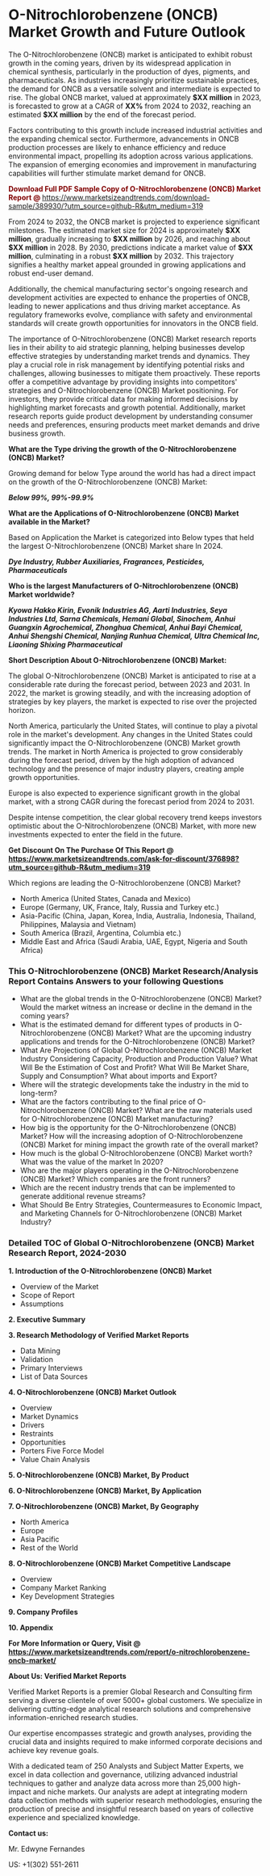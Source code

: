 <h1>O-Nitrochlorobenzene (ONCB) Market Growth and Future Outlook</h1>        <p>The O-Nitrochlorobenzene (ONCB) market is anticipated to exhibit robust growth in the coming years, driven by its widespread application in chemical synthesis, particularly in the production of dyes, pigments, and pharmaceuticals. As industries increasingly prioritize sustainable practices, the demand for ONCB as a versatile solvent and intermediate is expected to rise. The global ONCB market, valued at approximately <strong>$XX million</strong> in 2023, is forecasted to grow at a CAGR of <strong>XX%</strong> from 2024 to 2032, reaching an estimated <strong>$XX million</strong> by the end of the forecast period.</p>        <p>Factors contributing to this growth include increased industrial activities and the expanding chemical sector. Furthermore, advancements in ONCB production processes are likely to enhance efficiency and reduce environmental impact, propelling its adoption across various applications. The expansion of emerging economies and improvement in manufacturing capabilities will further stimulate market demand for ONCB.</p>        <p>  </p><p><strong><span style="color: #800000;">Download Full PDF Sample Copy of O-Nitrochlorobenzene (ONCB) Market Report @</span>&nbsp;</strong><a href="https://www.marketsizeandtrends.com/download-sample/389930/?utm_source=github-R&amp;utm_medium=319">https://www.marketsizeandtrends.com/download-sample/389930/?utm_source=github-R&amp;utm_medium=319</a></p></p>        <p>From 2024 to 2032, the ONCB market is projected to experience significant milestones. The estimated market size for 2024 is approximately <strong>$XX million</strong>, gradually increasing to <strong>$XX million</strong> by 2026, and reaching about <strong>$XX million</strong> in 2028. By 2030, predictions indicate a market value of <strong>$XX million</strong>, culminating in a robust <strong>$XX million</strong> by 2032. This trajectory signifies a healthy market appeal grounded in growing applications and robust end-user demand.</p>    <p>Additionally, the chemical manufacturing sector's ongoing research and development activities are expected to enhance the properties of ONCB, leading to newer applications and thus driving market acceptance. As regulatory frameworks evolve, compliance with safety and environmental standards will create growth opportunities for innovators in the ONCB field.</p>    </p><p>The importance of&nbsp;O-Nitrochlorobenzene (ONCB) Market research reports lies in their ability to aid strategic planning, helping businesses develop effective strategies by understanding market trends and dynamics. They play a crucial role in risk management by identifying potential risks and challenges, allowing businesses to mitigate them proactively. These reports offer a competitive advantage by providing insights into competitors' strategies and O-Nitrochlorobenzene (ONCB) Market positioning. For investors, they provide critical data for making informed decisions by highlighting market forecasts and growth potential. Additionally, market research reports guide product development by understanding consumer needs and preferences, ensuring products meet market demands and drive business growth.</p><p><strong>What are the&nbsp;Type driving the growth of the O-Nitrochlorobenzene (ONCB) Market?</strong></p><p id="" class="">Growing demand for below Type around the world has had a direct impact on the growth of the O-Nitrochlorobenzene (ONCB) Market:</p><em><strong>Below 99%, 99%-99.9%</strong></em></p><strong>What are the&nbsp;Applications&nbsp;of O-Nitrochlorobenzene (ONCB) Market available in the Market?</strong></p><p id="" class="">Based on Application the Market is categorized into Below types that held the largest O-Nitrochlorobenzene (ONCB) Market share In 2024.</p><em><strong>Dye Industry, Rubber Auxiliaries, Fragrances, Pesticides, Pharmaceuticals</strong></em></p><strong>Who is the largest Manufacturers of O-Nitrochlorobenzene (ONCB) Market worldwide?</strong></p><p><em><strong>Kyowa Hakko Kirin, Evonik Industries AG, Aarti Industries, Seya Industries Ltd, Sarna Chemicals, Hemani Global, Sinochem, Anhui Guangxin Agrochemical, Zhonghua Chemical, Anhui Bayi Chemical, Anhui Shengshi Chemical, Nanjing Runhua Chemical, Ultra Chemical Inc, Liaoning Shixing Pharmaceutical</strong></em></p><p id="" class=""><strong>Short Description About O-Nitrochlorobenzene (ONCB) Market:</strong></p><p>The global O-Nitrochlorobenzene (ONCB) Market is anticipated to rise at a considerable rate during the forecast period, between 2023 and 2031. In 2022, the market is growing steadily, and with the increasing adoption of strategies by key players, the market is expected to rise over the projected horizon.</p><p>North America, particularly the United States, will continue to play a pivotal role in the market's development. Any changes in the United States could significantly impact the O-Nitrochlorobenzene (ONCB) Market growth trends. The market in North America is projected to grow considerably during the forecast period, driven by the high adoption of advanced technology and the presence of major industry players, creating ample growth opportunities.</p><p>Europe is also expected to experience significant growth in the global market, with a strong CAGR during the forecast period from 2024 to 2031.</p><p>Despite intense competition, the clear global recovery trend keeps investors optimistic about the O-Nitrochlorobenzene (ONCB) Market, with more new investments expected to enter the field in the future.</p><p id="" class=""><strong>Get Discount On The Purchase Of This Report @ <a href="https://www.marketsizeandtrends.com/ask-for-discount/376898?utm_source=github-R&utm_medium=319" target="_blank">https://www.marketsizeandtrends.com/ask-for-discount/376898?utm_source=github-R&utm_medium=319</a></strong></p>Which regions are leading the O-Nitrochlorobenzene (ONCB) Market?</p><ul><li>North America (United States, Canada and Mexico)</li><li>Europe (Germany, UK, France, Italy, Russia and Turkey etc.)</li><li>Asia-Pacific (China, Japan, Korea, India, Australia, Indonesia, Thailand, Philippines, Malaysia and Vietnam)</li><li>South America (Brazil, Argentina, Columbia etc.)</li><li>Middle East and Africa (Saudi Arabia, UAE, Egypt, Nigeria and South Africa)</li></ul><h3 id="" class="">This O-Nitrochlorobenzene (ONCB) Market Research/Analysis Report Contains Answers to your following Questions</h3><ul><li>What are the global trends in the O-Nitrochlorobenzene (ONCB) Market? Would the market witness an increase or decline in the demand in the coming years?</li><li>What is the estimated demand for different types of products in O-Nitrochlorobenzene (ONCB) Market? What are the upcoming industry applications and trends for the O-Nitrochlorobenzene (ONCB) Market?</li><li>What Are Projections of Global O-Nitrochlorobenzene (ONCB) Market Industry Considering Capacity, Production and Production Value? What Will Be the Estimation of Cost and Profit? What Will Be Market Share, Supply and Consumption? What about imports and Export?</li><li>Where will the strategic developments take the industry in the mid to long-term?</li><li>What are the factors contributing to the final price of O-Nitrochlorobenzene (ONCB) Market? What are the raw materials used for O-Nitrochlorobenzene (ONCB) Market manufacturing?</li><li>How big is the opportunity for the O-Nitrochlorobenzene (ONCB) Market? How will the increasing adoption of O-Nitrochlorobenzene (ONCB) Market for mining impact the growth rate of the overall market?</li><li>How much is the global O-Nitrochlorobenzene (ONCB) Market worth? What was the value of the market In 2020?</li><li>Who are the major players operating in the O-Nitrochlorobenzene (ONCB) Market? Which companies are the front runners?</li><li>Which are the recent industry trends that can be implemented to generate additional revenue streams?</li><li>What Should Be Entry Strategies, Countermeasures to Economic Impact, and Marketing Channels for O-Nitrochlorobenzene (ONCB) Market Industry?</li></ul><h3 id="" class="">Detailed TOC of Global O-Nitrochlorobenzene (ONCB) Market Research Report, 2024-2030</h3><p id="" class=""><strong>1. Introduction of the O-Nitrochlorobenzene (ONCB) Market</strong></p><ul><li>Overview of the Market</li><li>Scope of Report</li><li>Assumptions</li></ul><p id="" class=""><strong>2. Executive Summary</strong></p><p id="" class=""><strong>3. Research Methodology of Verified Market Reports</strong></p><ul><li>Data Mining</li><li>Validation</li><li>Primary Interviews</li><li>List of Data Sources</li></ul><p id="" class=""><strong>4. O-Nitrochlorobenzene (ONCB) Market Outlook</strong></p><ul><li>Overview</li><li>Market Dynamics</li><li>Drivers</li><li>Restraints</li><li>Opportunities</li><li>Porters Five Force Model</li><li>Value Chain Analysis</li></ul><p id="" class=""><strong>5. O-Nitrochlorobenzene (ONCB) Market, By Product</strong></p><p id="" class=""><strong>6. O-Nitrochlorobenzene (ONCB) Market, By Application</strong></p><p id="" class=""><strong>7. O-Nitrochlorobenzene (ONCB) Market, By Geography</strong></p><ul><li>North America</li><li>Europe</li><li>Asia Pacific</li><li>Rest of the World</li></ul><p id="" class=""><strong>8. O-Nitrochlorobenzene (ONCB) Market Competitive Landscape</strong></p><ul><li>Overview</li><li>Company Market Ranking</li><li>Key Development Strategies</li></ul><p id="" class=""><strong>9. Company Profiles</strong></p><p id="" class=""><strong>10. Appendix</strong></p><p id="" class=""><strong>For More Information or Query, Visit @ <a href="https://www.marketsizeandtrends.com/report/o-nitrochlorobenzene-oncb-market/" target="_blank">https://www.marketsizeandtrends.com/report/o-nitrochlorobenzene-oncb-market/</a></strong></p><p id="" class=""><strong>About Us: Verified Market Reports</strong></p><p id="" class="">Verified Market Reports is a premier Global Research and Consulting firm serving a diverse clientele of over 5000+ global customers. We specialize in delivering cutting-edge analytical research solutions and comprehensive information-enriched research studies.</p><p id="" class="">Our expertise encompasses strategic and growth analyses, providing the crucial data and insights required to make informed corporate decisions and achieve key revenue goals.</p><p id="" class="">With a dedicated team of 250 Analysts and Subject Matter Experts, we excel in data collection and governance, utilizing advanced industrial techniques to gather and analyze data across more than 25,000 high-impact and niche markets. Our analysts are adept at integrating modern data collection methods with superior research methodologies, ensuring the production of precise and insightful research based on years of collective experience and specialized knowledge.</p><p id="" class=""><strong>Contact us:</strong></p><p id="" class="">Mr. Edwyne Fernandes</p><p id="" class="">US: +1(302) 551-2611</p>